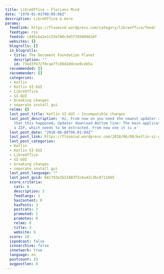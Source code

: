 ```yaml
---
title: LibreOffice – Florians Mind
date: "1970-01-01T00:00:00Z"
description: LibreOffice & more
params:
  feedlink: https://flosmind.wordpress.com/category/libreoffice/feed/
  feedtype: rss
  feedid: c845cba2e1c53e700c9d5f785009d10f
  websites: {}
  blogrolls: []
  in_blogrolls:
  - title: The Document Foundation Planet
    description: ""
    id: 73ed3fb72f0cae7fc89d2ddcee0ceb5a
  recommended: []
  recommender: []
  categories:
  - Kotlin
  - Kotlin SI-GUI
  - LibreOffice
  - SI-GUI
  - breaking changes
  - seperate install gui
  relme: {}
  last_post_title: Kotlin SI-GUI – Incompatible changes
  last_post_description: 'Hi, From now on you need the newest updater JAR. I hate
    that this happened… Updater download Bottom line: The main application is no longer
    a ZIP, which needs to be extracted. From now one it is a'
  last_post_date: "2018-06-08T06:01:04Z"
  last_post_link: https://flosmind.wordpress.com/2018/06/08/kotlin-si-gui-incompatible-changes/
  last_post_categories:
  - Kotlin
  - Kotlin SI-GUI
  - LibreOffice
  - SI-GUI
  - breaking changes
  - seperate install gui
  last_post_language: ""
  last_post_guid: 681793e3b21083f2c6a42c36c8711665
  score_criteria:
    cats: 0
    description: 3
    feedlangs: 1
    hasContent: 0
    hasPosts: 3
    postcats: 3
    promoted: 5
    promotes: 0
    relme: 0
    title: 3
    website: 0
  score: 18
  ispodcast: false
  isnoarchive: false
  innetwork: true
  language: en
  postcount: 29
  avgpostlen: 0
---
```

